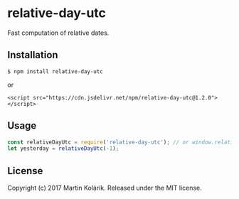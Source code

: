 # relative-day-utc

Fast computation of relative dates.

## Installation

```
$ npm install relative-day-utc
```

or

```
<script src="https://cdn.jsdelivr.net/npm/relative-day-utc@1.2.0"></script>
```

## Usage

```js
const relativeDayUtc = require('relative-day-utc'); // or window.relativeDayUtc
let yesterday = relativeDayUtc(-1);
```

## License
Copyright (c) 2017 Martin Kolárik. Released under the MIT license.
